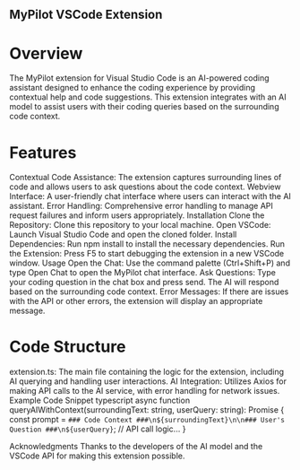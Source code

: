 ## MyPilot VSCode Extension
# Overview
The MyPilot extension for Visual Studio Code is an AI-powered coding assistant designed to enhance the coding experience by providing contextual help and code suggestions. This extension integrates with an AI model to assist users with their coding queries based on the surrounding code context.
# Features
Contextual Code Assistance: The extension captures surrounding lines of code and allows users to ask questions about the code context.
Webview Interface: A user-friendly chat interface where users can interact with the AI assistant.
Error Handling: Comprehensive error handling to manage API request failures and inform users appropriately.
Installation
Clone the Repository: 
Clone this repository to your local machine.
Open VSCode: Launch Visual Studio Code and open the cloned folder.
Install Dependencies: Run npm install to install the necessary dependencies.
Run the Extension: Press F5 to start debugging the extension in a new VSCode window.
Usage
Open the Chat: Use the command palette (Ctrl+Shift+P) and type Open Chat to open the MyPilot chat interface.
Ask Questions: Type your coding question in the chat box and press send. The AI will respond based on the surrounding code context.
Error Messages: If there are issues with the API or other errors, the extension will display an appropriate message.
# Code Structure
extension.ts: The main file containing the logic for the extension, including AI querying and handling user interactions.
AI Integration: Utilizes Axios for making API calls to the AI service, with error handling for network issues.
Example Code Snippet
typescript
async function queryAIWithContext(surroundingText: string, userQuery: string): Promise<string> {
    const prompt = `### Code Context ###\n${surroundingText}\n\n### User's Question ###\n${userQuery}`;
    // API call logic...
}



Acknowledgments
Thanks to the developers of the AI model and the VSCode API for making this extension possible.

